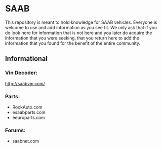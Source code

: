 # SAAB

This repository is meant to hold knowledge for SAAB vehicles.  Everyone is welcome to use and add information as you see fit.  We only ask that if you do look here for information that is not here and you later do acquire the information that you were seeking, that you return here to add the information that you found for the benefit of the entire community.

## Informational
### Vin Decoder:
http://saabvin.com/

### Parts:
 - RockAuto.com
 - esaabparts.com
 - eeuroparts.com

### Forums:
 - saabnet.com
